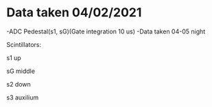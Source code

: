 # Data taken 04/02/2021

-ADC Pedestal(s1, sG)(Gate integration 10 us)
-Data taken 04-05 night

Scintillators:

s1 up

sG middle

s2 down

s3 auxilium

